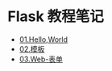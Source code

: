 # Flask 教程笔记

* [01.Hello,World](https://github.com/SingleDiego/Flask-Tutorial-Notes/blob/main/docs/01.Hello%2CWorld.md)
* [02.模板](https://github.com/SingleDiego/Flask-Tutorial-Notes/blob/main/docs/02.%E6%A8%A1%E6%9D%BF.md)
* [03.Web-表单](https://github.com/SingleDiego/Flask-Tutorial-Notes/blob/main/docs/03.Web-%E8%A1%A8%E5%8D%95.md)

